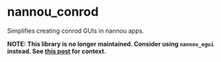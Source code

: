 # nannou_conrod

Simplifies creating conrod GUIs in nannou apps.

**NOTE: This library is no longer maintained. Consider using `nannou_egui` instead. See [this post](https://github.com/PistonDevelopers/conrod/issues/1454) for context.**
